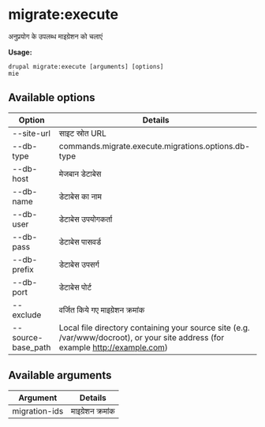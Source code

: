 # migrate:execute
अनुप्रयोग के उपलब्ध माइग्रेशन को चलाएं

**Usage:**
```
drupal migrate:execute [arguments] [options]
mie
```

## Available options
Option | Details
-------|-------------
--site-url | साइट स्रोत URL
--db-type | commands.migrate.execute.migrations.options.db-type
--db-host | मेजबान डेटाबेस
--db-name | डेटाबेस का नाम
--db-user | डेटाबेस उपयोगकर्ता
--db-pass | डेटाबेस पासवर्ड
--db-prefix | डेटाबेस उपसर्ग
--db-port | डेटाबेस पोर्ट
--exclude | वर्जित किये गए माइग्रेशन क्रमांक
--source-base_path | Local file directory containing your source site (e.g. /var/www/docroot), or your site address (for example http://example.com)

## Available arguments
Argument | Details
---------|-------------
migration-ids | माइग्रेशन क्रमांक
